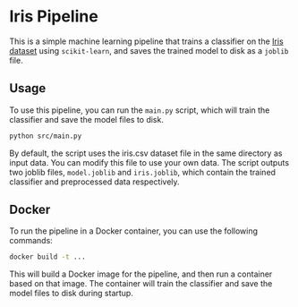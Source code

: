# Iris Pipeline

This is a simple machine learning pipeline that trains a classifier on the [Iris dataset](https://archive.ics.uci.edu/ml/datasets/iris) using `scikit-learn`, and saves the trained model to disk as a `joblib` file.

## Usage

To use this pipeline, you can run the `main.py` script, which will train the classifier and save the model files to disk.

```bash
python src/main.py
```

By default, the script uses the iris.csv dataset file in the same directory as input data. You can modify this file to use your own data. The script outputs two joblib files, `model.joblib` and `iris.joblib`, which contain the trained classifier and preprocessed data respectively.

## Docker

To run the pipeline in a Docker container, you can use the following commands:

```bash
docker build -t ...
```

This will build a Docker image for the pipeline, and then run a container based on that image. The container will train the classifier and save the model files to disk during startup.
